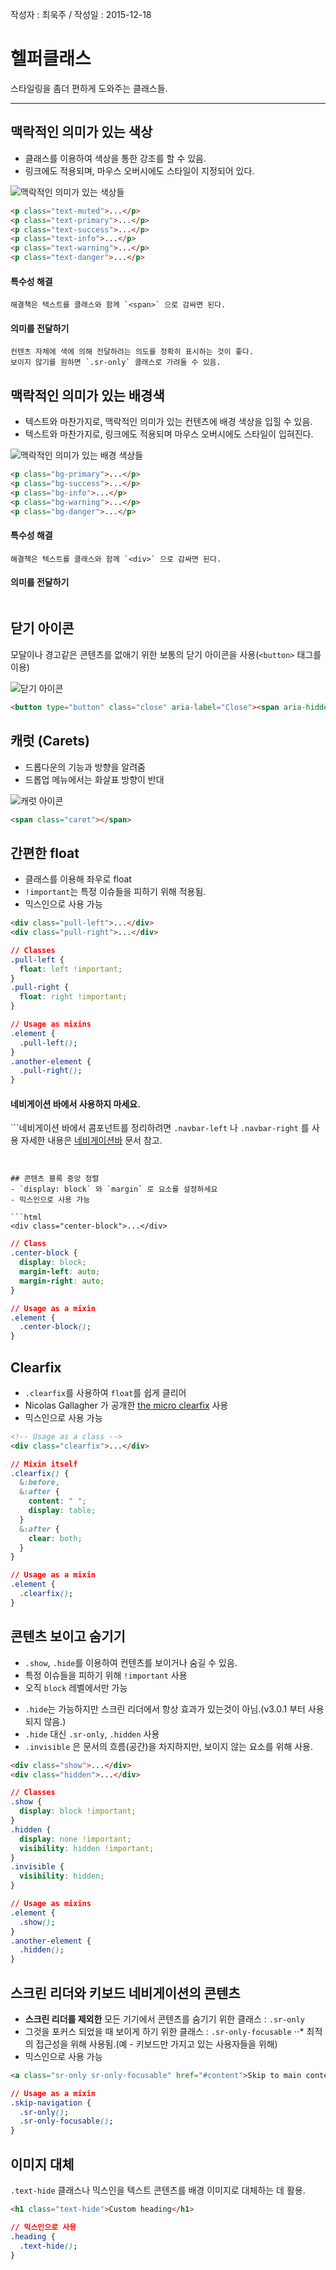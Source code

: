 작성자 : 최욱주 / 작성일 : 2015-12-18



# 헬퍼클래스

스타일링을 좀더 편하게 도와주는 클래스들.

---

## 맥락적인 의미가 있는 색상

- 클래스를 이용하여 색상을 통한 강조를 할 수 있음.
- 링크에도 적용되며, 마우스 오버시에도 스타일이 지정되어 있다.

![맥락적인 의미가 있는 색상들](../images/css-helper-class-01.png)
```html
<p class="text-muted">...</p>
<p class="text-primary">...</p>
<p class="text-success">...</p>
<p class="text-info">...</p>
<p class="text-warning">...</p>
<p class="text-danger">...</p>
```

#### 특수성 해결
```가끔 텍스트 강조 클래스는 또 다른 앵커 셀렉터의 특수성으로 인해 적용되지 않을 수 있음.
해결책은 텍스트를 클래스와 함께 `<span>` 으로 감싸면 된다.
```

#### 의미를 전달하기
```클래스를 적용한 텍스트들은 시각적인 색상이 변경된 것 뿐, 실제로 의미를 가지지는 않음.
컨텐츠 자체에 색에 의해 전달하려는 의도를 정확히 표시하는 것이 좋다.
보이지 않기를 원하면 `.sr-only` 클래스로 가려둘 수 있음.
```




## 맥락적인 의미가 있는 배경색

- 텍스트와 마찬가지로, 맥락적인 의미가 있는 컨텐츠에 배경 색상을 입힐 수 있음.
- 텍스트와 마찬가지로, 링크에도 적용되며 마우스 오버시에도 스타일이 입혀진다.

![맥락적인 의미가 있는 배경 색상들](../images/css-helper-class-02.png)
```html
<p class="bg-primary">...</p>
<p class="bg-success">...</p>
<p class="bg-info">...</p>
<p class="bg-warning">...</p>
<p class="bg-danger">...</p>
```

#### 특수성 해결
```가끔 배경 클래스는 또 다른 앵커 셀렉터의 특수성으로 인해 적용되지 않을 수 있음.
해결책은 텍스트를 클래스와 함께 `<div>` 으로 감싸면 된다.
```

#### 의미를 전달하기
```'맥락적인 의미가 있는 색상' 과 마찬가지로, 색의 의미를 컨텐츠를 통해 확실히 전달할 것을 권장.
```



## 닫기 아이콘
모달이나 경고같은 콘텐츠를 없애기 위한 보통의 닫기 아이콘을 사용(`<button>` 태그를 이용)

![닫기 아이콘](../images/css-helper-class-03.png)
```html
<button type="button" class="close" aria-label="Close"><span aria-hidden="true">&times;</span></button>
```


## 캐럿 (Carets)
- 드롭다운의 기능과 방향을 알려줌
- 드롭업 메뉴에서는 화살표 방향이 반대

![캐럿 아이콘](../images/css-helper-class-04.png)
```html
<span class="caret"></span>
```

## 간편한 float
- 클래스를 이용해 좌우로 float
- `!important`는 특정 이슈들을 피하기 위해 적용됨.
- 믹스인으로 사용 가능

```html
<div class="pull-left">...</div>
<div class="pull-right">...</div>
```

```css
// Classes
.pull-left {
  float: left !important;
}
.pull-right {
  float: right !important;
}

// Usage as mixins
.element {
  .pull-left();
}
.another-element {
  .pull-right();
}
```

#### 네비게이션 바에서 사용하지 마세요.
```네비게이션 바에서 콤포넌트를 정리하려면 `.navbar-left` 나 `.navbar-right` 를 사용
자세한 내용은 [네비게이션바](http://bootstrapk.com/components/#navbar-component-alignment) 문서 참고.
```


## 콘텐츠 블록 중앙 정렬
- `display: block` 와 `margin` 로 요소를 설정하세요
- 믹스인으로 사용 가능

```html
<div class="center-block">...</div>
```

```css
// Class
.center-block {
  display: block;
  margin-left: auto;
  margin-right: auto;
}

// Usage as a mixin
.element {
  .center-block();
}
```


## Clearfix
- `.clearfix`를 사용하여 `float`를 쉽게 클리어
- Nicolas Gallagher 가 공개한 [the micro clearfix](http://nicolasgallagher.com/micro-clearfix-hack/) 사용
- 믹스인으로 사용 가능

```html
<!-- Usage as a class -->
<div class="clearfix">...</div>
```

```css
// Mixin itself
.clearfix() {
  &:before,
  &:after {
    content: " ";
    display: table;
  }
  &:after {
    clear: both;
  }
}

// Usage as a mixin
.element {
  .clearfix();
}
```



## 콘텐츠 보이고 숨기기
- `.show`, `.hide`를 이용하여 컨텐츠를 보이거나 숨길 수 있음.
- 특정 이슈들을 피하기 위해 `!important` 사용
- 오직 `block` 레벨에서만 가능

* `.hide`는 가능하지만 스크린 리더에서 항상 효과가 있는것이 아님.(v3.0.1 부터 사용되지 않음.)
* `.hide` 대신 `.sr-only`, `.hidden` 사용
* `.invisible` 은 문서의 흐름(공간)을 차지하지만, 보이지 않는 요소를 위해 사용.

```html
<div class="show">...</div>
<div class="hidden">...</div>
```

```css
// Classes
.show {
  display: block !important;
}
.hidden {
  display: none !important;
  visibility: hidden !important;
}
.invisible {
  visibility: hidden;
}

// Usage as mixins
.element {
  .show();
}
.another-element {
  .hidden();
}
```



## 스크린 리더와 키보드 네비게이션의 콘텐츠
- **스크린 리더를 제외한** 모든 기기에서 콘텐츠를 숨기기 위한 클래스 : `.sr-only`
- 그것을 포커스 되었을 때 보이게 하기 위한 클래스 : `.sr-only-focusable`
⋅⋅* 최적의 접근성을 위해 사용됨.(예 - 키보드만 가지고 있는 사용자들을 위해)
- 믹스인으로 사용 가능

```html
<a class="sr-only sr-only-focusable" href="#content">Skip to main content</a>
```

```css
// Usage as a mixin
.skip-navigation {
  .sr-only();
  .sr-only-focusable();
}
```




## 이미지 대체
`.text-hide` 클래스나 믹스인을 텍스트 콘텐츠를 배경 이미지로 대체하는 데 활용.

```html
<h1 class="text-hide">Custom heading</h1>
```

```css
// 믹스인으로 사용
.heading {
  .text-hide();
}
```